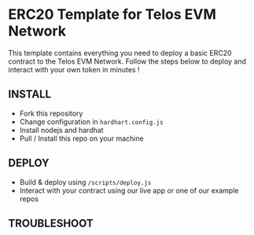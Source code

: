 # ERC20 Template for Telos EVM Network

This template contains everything you need to deploy a basic ERC20 contract to the Telos EVM Network. Follow the steps below to deploy and interact with your own token in minutes !

## INSTALL
- Fork this repository
- Change configuration in `hardhart.config.js`
- Install nodejs and hardhat
- Pull / Install this repo on your machine

## DEPLOY
- Build & deploy using `/scripts/deploy.js`
- Interact with your contract using our live app or one of our example repos

## TROUBLESHOOT
